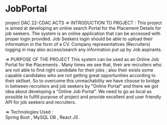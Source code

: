 # JobPortal
project DAC 22-CDAC ACTS
=> INTRODUCTION TO PROJECT :
     This project is aimed at developing an online search Portal for the 
Placement Details for job seekers. The system is an online application that can 
be accessed with proper login provided. 
     Job Seekers login should be able to upload their information in the form of a CV. 
Company representatives (Recruiters) logging in may also access/search any 
information put up by Job aspirants.

=> PURPOSE OF THE PROJECT 
    This system can be used as an Online Job Portal for the Placements . 
 Many times we see that, their are recruiters who are not able to find right 
 candidate for their jobs ; also their exists some capable candidates who are not getting 
 great opportunities according to their skillset. So to overcome this unreachability we have 
 choose to bridge in between recruiters and job seekers by "Online Portal" and there we got 
 idea about developing a "Online Job Portal". We need to go as local as possible to fulfill 
 purpose of project and provide excellent and user friendly API for job seekers and recruiters. 
 
 => Technologies Used :  
  Spring Boot , MySQL DB , React JS . 
  

